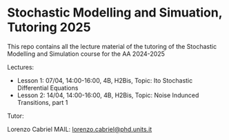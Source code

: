 # Stochastic Modelling and Simuation, Tutoring 2025
This repo contains all the lecture material of the tutoring of the Stochastic Modelling and Simulation course for the AA 2024-2025

Lectures:

 - Lesson 1: 07/04, 14:00-16:00, 4B, H2Bis, Topic: Ito Stochastic Differential Equations
 - Lesson 2: 14/04, 14:00-16:00, 4B, H2Bis, Topic: Noise Indunced Transitions, part 1

Tutor:

Lorenzo Cabriel
MAIL: lorenzo.cabriel@phd.units.it
